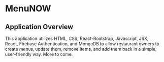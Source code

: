 # MenuNOW

## Application Overview
This application utilizes HTML, CSS, React-Bootstrap, Javascript, JSX, React, Firebase Authentication, and MongoDB to allow restaurant owners to create menus, update them, remove items, and add them back in a simple, user-friendly way. More to come.
